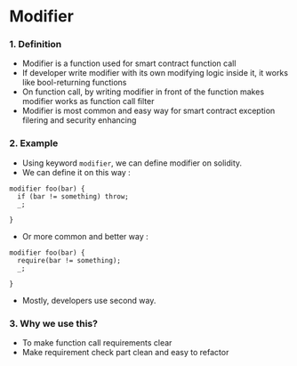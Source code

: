# Modifier

### 1. Definition
  - Modifier is a function used for smart contract function call
  - If developer write modifier with its own modifying logic inside it, it works like bool-returning functions
  - On function call, by writing modifier in front of the function makes modifier works as function call filter
  - Modifier is most common and easy way for smart contract exception filering and security enhancing

### 2. Example
  - Using keyword <code>modifier</code>, we can define modifier on solidity.
  - We can define it on this way :
<pre><code>modifier foo(bar) {
  if (bar != something) throw; 
  _;

}</code></pre>
  - Or more common and better way :
<pre><code>modifier foo(bar) {
  require(bar != something); 
  _;

}</code></pre>
  - Mostly, developers use second way.

### 3. Why we use this?
  - To make function call requirements clear
  - Make requirement check part clean and easy to refactor